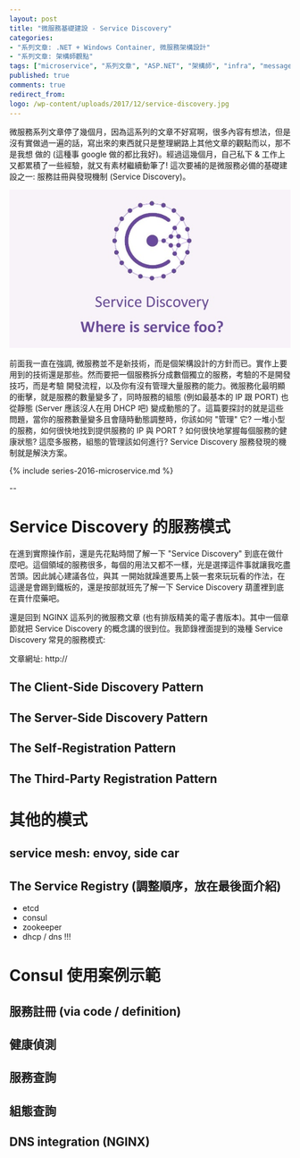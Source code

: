```yaml
---
layout: post
title: "微服務基礎建設 - Service Discovery"
categories:
- "系列文章: .NET + Windows Container, 微服務架構設計"
- "系列文章: 架構師觀點"
tags: ["microservice", "系列文章", "ASP.NET", "架構師", "infra", "message queue", "api gateway", "service discovery"]
published: true
comments: true
redirect_from:
logo: /wp-content/uploads/2017/12/service-discovery.jpg
---
```


微服務系列文章停了幾個月，因為這系列的文章不好寫啊，很多內容有想法，但是沒有實做過一遍的話，寫出來的東西就只是整理網路上其他文章的觀點而以，那不是我想
做的 (這種事 google 做的都比我好)。經過這幾個月，自己私下 & 工作上又都累積了一些經驗，就又有素材繼續動筆了! 這次要補的是微服務必備的基礎建設之一: 服務註冊與發現機制 (Service Discovery)。

![](/wp-content/uploads/2017/12/service-discovery.jpg)

前面我一直在強調, 微服務並不是新技術，而是個架構設計的方針而已。實作上要用到的技術還是那些。然而要把一個服務拆分成數個獨立的服務，考驗的不是開發技巧，而是考驗
開發流程，以及你有沒有管理大量服務的能力。微服務化最明顯的衝擊，就是服務的數量變多了，同時服務的組態 (例如最基本的 IP 跟 PORT) 也從靜態 (Server 應該沒人在用 DHCP 吧) 變成動態的了。這篇要探討的就是這些問題，當你的服務數量變多且會隨時動態調整時，你該如何 "管理" 它? 一堆小型的服務，如何很快地找到提供服務的 IP 與 PORT ? 如何很快地掌握每個服務的健康狀態? 
這麼多服務，組態的管理該如何進行? Service Discovery 服務發現的機制就是解決方案。


<!--more-->

{% include series-2016-microservice.md %}

--

# Service Discovery 的服務模式

在進到實際操作前，還是先花點時間了解一下 "Service Discovery" 到底在做什麼吧。這個領域的服務很多，每個的用法又都不一樣，光是選擇這件事就讓我吃盡苦頭。因此誠心建議各位，與其
一開始就躁進要馬上裝一套來玩玩看的作法，在這邊是會踢到鐵板的，還是按部就班先了解一下 Service Discovery 葫蘆裡到底在賣什麼藥吧。

還是回到 NGINX 這系列的微服務文章 (也有排版精美的電子書版本)。其中一個章節就把 Service Discovery 的概念講的很到位。我節錄裡面提到的幾種 Service Discovery 常見的服務模式:

文章網址: http://


## The Client‑Side Discovery Pattern

## The Server-Side Discovery Pattern

## The Self‑Registration Pattern

## The Third‑Party Registration Pattern


# 其他的模式

## service mesh: envoy, side car

## The Service Registry (調整順序，放在最後面介紹)

* etcd
* consul
* zookeeper
* dhcp / dns !!!


# Consul 使用案例示範

## 服務註冊 (via code / definition)

## 健康偵測

## 服務查詢

## 組態查詢

## DNS integration (NGINX)